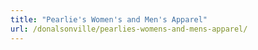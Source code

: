 ```yaml
---
title: "Pearlie's Women's and Men's Apparel"
url: /donalsonville/pearlies-womens-and-mens-apparel/
---
```

